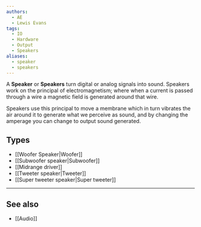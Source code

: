 ```yaml
---
authors:
  - AE
  - Lewis Evans
tags:
  - IO
  - Hardware
  - Output
  - Speakers
aliases:
  - speaker
  - speakers
---
```

A **Speaker** or **Speakers** turn digital or analog signals into sound. Speakers work on the principal of electromagnetism; where when a current is passed through a wire a magnetic field is generated around that wire.

Speakers use this principal to move a membrane which in turn vibrates the air around it to generate what we perceive as sound, and by changing the amperage you can change to output sound generated.

## Types
- [[Woofer Speaker|Woofer]]
- [[Subwoofer speaker|Subwoofer]]
- [[Midrange driver]]
- [[Tweeter speaker|Tweeter]]
- [[Super tweeter speaker|Super tweeter]]

___
## See also
- [[Audio]]